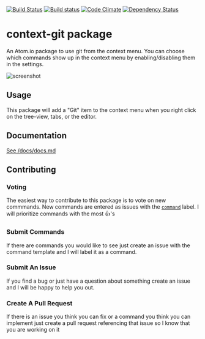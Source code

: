 <!-- [![Throughput Graph](https://graphs.waffle.io/UziTech/context-git/throughput.svg)](https://waffle.io/UziTech/context-git/metrics) -->
[![Build Status](https://travis-ci.org/UziTech/context-git.svg?branch=master)](https://travis-ci.org/UziTech/context-git)
[![Build status](https://ci.appveyor.com/api/projects/status/649me6gpm37u4tja?svg=true)](https://ci.appveyor.com/project/UziTech/context-git)
[![Code Climate](https://codeclimate.com/github/UziTech/context-git/badges/gpa.svg)](https://codeclimate.com/github/UziTech/context-git)
[![Dependency Status](https://david-dm.org/UziTech/context-git.svg)](https://david-dm.org/UziTech/context-git)

# context-git package

An Atom.io package to use git from the context menu. You can choose which commands show up in the context menu by enabling/disabling them in the settings.

![screenshot](https://uzitech.github.io/context-git/screenshots/context-git%200.11.0%20full.gif)

## Usage

This package will add a "Git" item to the context menu when you right click on the tree-view, tabs, or the editor.

## Documentation

[See /docs/docs.md](https://github.com/UziTech/context-git/blob/master/docs/docs.md)

## Contributing

### Voting

The easiest way to contribute to this package is to vote on new commmands. New commands are entered as issues with the [`command`](https://github.com/UziTech/context-git/issues?q=is%3Aissue+is%3Aopen+label%3Acommand) label. I will prioritize commands with the most :+1:'s

### Submit Commands

If there are commands you would like to see just create an issue with the command template and I will label it as a command.

### Submit An Issue

If you find a bug or just have a question about something create an issue and I will be happy to help you out.

### Create A Pull Request

If there is an issue you think you can fix or a command you think you can implement just create a pull request referencing that issue so I know that you are working on it
